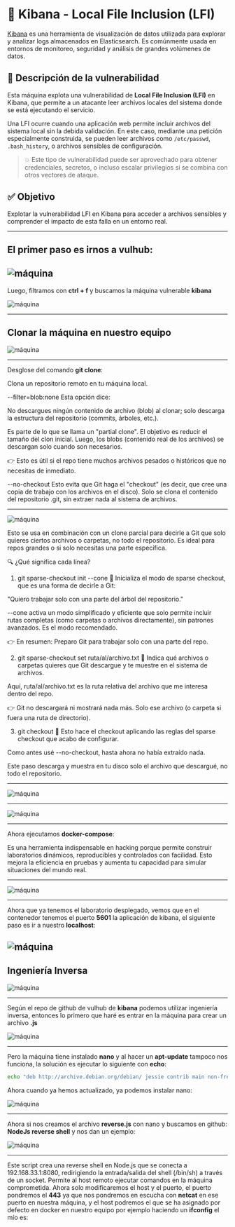 # 📄 Kibana - Local File Inclusion (LFI)

[Kibana](https://www.elastic.co/kibana/) es una herramienta de visualización de datos utilizada para explorar y analizar logs almacenados en Elasticsearch. Es comúnmente usada en entornos de monitoreo, seguridad y análisis de grandes volúmenes de datos.

## 🐞 Descripción de la vulnerabilidad

Esta máquina explota una vulnerabilidad de **Local File Inclusion (LFI)** en Kibana, que permite a un atacante leer archivos locales del sistema donde se está ejecutando el servicio.

Una LFI ocurre cuando una aplicación web permite incluir archivos del sistema local sin la debida validación. En este caso, mediante una petición especialmente construida, se pueden leer archivos como `/etc/passwd`, `.bash_history`, o archivos sensibles de configuración.

> 💥 Este tipo de vulnerabilidad puede ser aprovechado para obtener credenciales, secretos, o incluso escalar privilegios si se combina con otros vectores de ataque.

## ✅ Objetivo

Explotar la vulnerabilidad LFI en Kibana para acceder a archivos sensibles y comprender el impacto de esta falla en un entorno real.

---

## El primer paso es irnos a vulhub:

![máquina](./images/1.png)
---

Luego, filtramos con **ctrl + f** y buscamos la máquina vulnerable **kibana**

![máquina](./images/2.png)

---
## Clonar la máquina en nuestro equipo

![máquina](./images/3.png)

---

Desglose del comando
**git clone**:

Clona un repositorio remoto en tu máquina local.

--filter=blob:none
Esta opción dice:

No descargues ningún contenido de archivo (blob) al clonar; solo descarga la estructura del repositorio (commits, árboles, etc.).

Es parte de lo que se llama un "partial clone". El objetivo es reducir el tamaño del clon inicial. Luego, los blobs (contenido real de los archivos) se descargan solo cuando son necesarios.

👉 Esto es útil si el repo tiene muchos archivos pesados o históricos que no necesitas de inmediato.

--no-checkout
Esto evita que Git haga el "checkout" (es decir, que cree una copia de trabajo con los archivos en el disco).
Solo se clona el contenido del repositorio .git, sin extraer nada al sistema de archivos.

---

![máquina](./images/4.png)

Esto se usa en combinación con un clone parcial para decirle a Git que solo quieres ciertos archivos o carpetas, no todo el repositorio. Es ideal para repos grandes o si solo necesitas una parte específica.

🔍 ¿Qué significa cada línea?
1. git sparse-checkout init --cone
🔹 Inicializa el modo de sparse checkout, que es una forma de decirle a Git:

"Quiero trabajar solo con una parte del árbol del repositorio."

--cone activa un modo simplificado y eficiente que solo permite incluir rutas completas (como carpetas o archivos directamente), sin patrones avanzados. Es el modo recomendado.

👉 En resumen: Preparo Git para trabajar solo con una parte del repo.

2. git sparse-checkout set ruta/al/archivo.txt
🔹 Indica qué archivos o carpetas quieres que Git descargue y te muestre en el sistema de archivos.

Aquí, ruta/al/archivo.txt es la ruta relativa del archivo que me interesa dentro del repo.

👉 Git no descargará ni mostrará nada más. Solo ese archivo (o carpeta si fuera una ruta de directorio).

3. git checkout
🔹 Esto hace el checkout aplicando las reglas del sparse checkout que acabo de configurar.

Como antes usé --no-checkout, hasta ahora no había extraído nada.

Este paso descarga y muestra en tu disco solo el archivo que descargué, no todo el repositorio.

---

![máquina](./images/5.png)

---

![máquina](./images/6.png)

---

Ahora ejecutamos **docker-compose**: 

Es una herramienta indispensable en hacking porque permite construir laboratorios dinámicos, reproducibles y controlados con facilidad. Esto mejora la eficiencia en pruebas y aumenta tu capacidad para simular situaciones del mundo real.

---

![máquina](./images/7.png)

---

Ahora que ya tenemos el laboratorio desplegado, vemos que en el contenedor tenemos el puerto **5601** la aplicación de kibana, el siguiente paso es ir a nuestro **localhost**:

![máquina](./images/8.png)
---

## Ingeniería Inversa

![máquina](./images/9.png)

---

Según el repo de github de vulhub de **kibana** podemos utilizar ingeniería inversa, entonces lo primero que haré es entrar en la máquina para crear un archivo **.js**

![máquina](./images/10.png)

---

Pero la máquina tiene instalado **nano** y al hacer un **apt-update** tampoco nos funciona, la solución es ejecutar lo siguiente con **echo**: 
```bash
echo "deb http://archive.debian.org/debian/ jessie contrib main non-free" > /etc/apt/sources.list
```
Ahora cuando ya hemos actualizado, ya podemos instalar nano:

![máquina](./images/11.png)

---

Ahora si nos creamos el archivo **reverse.js** con nano y buscamos en github: **NodeJs reverse shell**
y nos dan un ejemplo:

![máquina](./images/12.png)

---

Este script crea una reverse shell en Node.js que se conecta a 192.168.33.1:8080, redirigiendo la entrada/salida del shell (/bin/sh) a través de un socket. Permite al host remoto ejecutar comandos en la máquina comprometida. Ahora solo modificaremos el host y el puerto, el puerto pondremos el **443** ya que nos pondremos en escucha con **netcat** en ese puerto en nuestra máquina, y el host podremos el que se ha asignado por defecto en docker en nuestro equipo por ejemplo haciendo un **ifconfig** el mío es:


